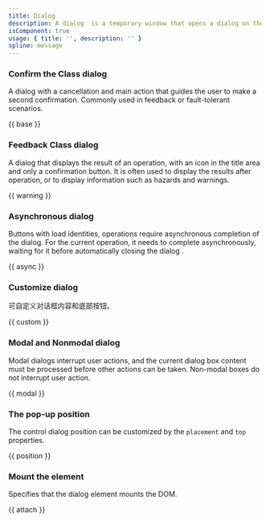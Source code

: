 ```yaml
---
title: Dialog 
description: A dialog  is a temporary window that opens a dialog on the page to host the corresponding information and actions when you do not want to interrupt the overall task flow, but you need to present information to the user or get a user response.
isComponent: true
usage: { title: '', description: '' }
spline: message
---
```


### Confirm the Class dialog 

A dialog  with a cancellation and main action that guides the user to make a second confirmation. Commonly used in feedback or fault-tolerant scenarios.

{{ base }}

### Feedback Class dialog 

A dialog that displays the result of an operation, with an icon in the title area and only a confirmation button. It is often used to display the results after operation, or to display information such as hazards and warnings.

{{ warning }}

### Asynchronous   dialog 

Buttons with load identities, operations require asynchronous completion of the dialog. For the current operation, it needs to complete asynchronously, waiting for it before automatically closing the dialog .

{{ async }}

### Customize  dialog 

可自定义对话框内容和底部按钮。

{{ custom }}

### Modal and Nonmodal  dialog 

Modal dialogs interrupt user actions, and the current dialog box content must be processed before other actions can be taken. Non-modal boxes do not interrupt user action.

{{ modal }}

### The pop-up position
The control dialog position can be customized by the `placement` and `top` properties.

{{ position }}


### Mount the element

Specifies that the dialog  element mounts the DOM.

{{ attach }}


